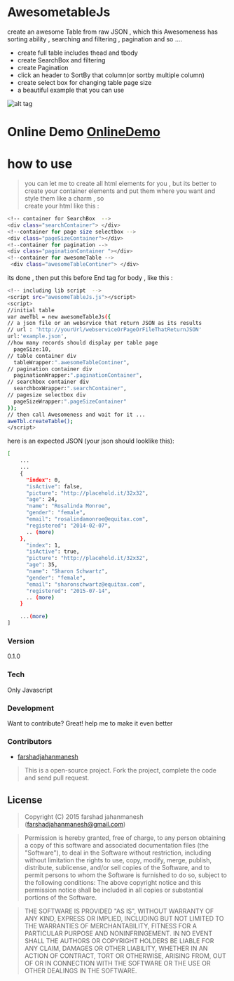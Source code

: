 # AwesometableJs

create an awesome Table from raw JSON , which this Awesomeness has  sorting ability , searching and filtering , pagination and so ....
  - create full table includes thead and tbody
  - create SearchBox and filtering
  - create Pagination
  - click an header to SortBy that column(or sortby multiple column)
  - create select box for changing table page size
  - a beautiful example that you can use 
  
  ![alt tag](http://farshadjahanmanesh.ir/WATCHME.png "Screenshot")

# Online Demo [OnlineDemo]



# how to use
> you can let me to create all html elements for you  , but its better to create your container  elements and put them where you want and style them like a charm , so  
create your html like this :
```sh
<!-- container for SearchBox  -->
<div class="searchContainer"> </div>
<!--container for page size selectbox --> 
<div class="pageSizeContainer"></div>
<!--container for pagination -->
<div class="paginationContainer "></div>
<!--container for awesomeTable -->
 <div class="awesomeTableContiner"> </div>
```
its done , then put this before End tag for body , like this :
```sh
<!-- including lib script  -->
<script src="awesomeTableJs.js"></script>
<script>
//initial table
var aweTbl = new awesomeTableJs({
// a json file or an websrvice that return JSON as its results
// url : 'http://yourUrl/webserviceOrPageOrFileThatReturnJSON' 
url:'example.json',
//how many records should display per table page 
  pageSize:10,
// table container div 
  tableWrapper:".awesomeTableContiner",
// pagination container div
  paginationWrapper:".paginationContainer",
// searchbox container div
  searchboxWrapper:".searchContainer",
// pagesize selectbox div
  pageSizeWrapper:".pageSizeContainer"
});
// then call Awesomeness and wait for it ...
aweTbl.createTable();
</script>
```

here is an expected JSON (your json should looklike this):
```sh
[ 
    ...
    ...
    { 
      "index": 0,
      "isActive": false,
      "picture": "http://placehold.it/32x32",
      "age": 24,
      "name": "Rosalinda Monroe",
      "gender": "female",
      "email": "rosalindamonroe@equitax.com",
      "registered": "2014-02-07",
      .. (more)
    },
      "index": 1,
      "isActive": true,
      "picture": "http://placehold.it/32x32",
      "age": 35,
      "name": "Sharon Schwartz",
      "gender": "female",
      "email": "sharonschwartz@equitax.com",
      "registered": "2015-07-14",
      .. (more)
    }

    ...(more)
]
```
### Version
0.1.0

### Tech

Only Javascript

### Development
Want to contribute? Great!
help me to make it even better

### Contributors
* [farshadjahanmanesh] 

> This is a open-source project. Fork the project, complete the code and send pull request.

License
----
> Copyright (C) 2015 farshad jahanmanesh (farshadjahanmanesh@gmail.com)

>Permission is hereby granted, free of charge, to any person obtaining a copy of this software and associated 
documentation files (the "Software"), to deal in the Software without restriction, including without limitation 
the rights to use, copy, modify, merge, publish, distribute, sublicense, and/or sell copies of the Software, 
and to permit persons to whom the Software is furnished to do so, subject to the following conditions:
The above copyright notice and this permission notice shall be included in all copies or substantial portions 
of the Software.

>THE SOFTWARE IS PROVIDED "AS IS", WITHOUT WARRANTY OF ANY KIND, EXPRESS OR IMPLIED, INCLUDING BUT NOT LIMITED 
TO THE WARRANTIES OF MERCHANTABILITY, FITNESS FOR A PARTICULAR PURPOSE AND NONINFRINGEMENT. IN NO EVENT SHALL 
THE AUTHORS OR COPYRIGHT HOLDERS BE LIABLE FOR ANY CLAIM, DAMAGES OR OTHER LIABILITY, WHETHER IN AN ACTION OF 
CONTRACT, TORT OR OTHERWISE, ARISING FROM, OUT OF OR IN CONNECTION WITH THE SOFTWARE OR THE USE OR OTHER DEALINGS 
IN THE SOFTWARE.

[farshadjahanmanesh]: <https://github.com/farshadjahanmanesh>
[OnlineDemo]:<http://awesometablejs.aorb.ir/>
